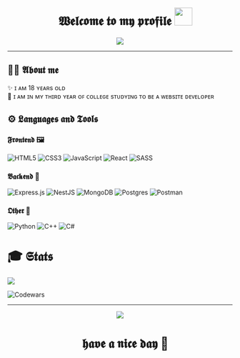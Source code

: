 <div align='center' id="user-content-toc">
   <ul align="center" style="list-style: none;">
    <summary>
      <h1>
        <b>𝖂𝖊𝖑𝖈𝖔𝖒𝖊 𝖙𝖔 𝖒𝖞 𝖕𝖗𝖔𝖋𝖎𝖑𝖊</b>
        <img src="https://media.giphy.com/media/hvRJCLFzcasrR4ia7z/giphy.gif" width="40px"/>
      </h1>
    </summary>
  </ul>
  <img src="https://media.giphy.com/media/v1.Y2lkPTc5MGI3NjExYXd5cTBhYzM5ODVobmRxbHZiM3NxMXgzNm82bGU0dXp0ejl1MXNhaSZlcD12MV9naWZzX3NlYXJjaCZjdD1n/11KzOet1ElBDz2/giphy.gif" />
  <br>
</div>

<hr>

## 🧑‍💻 𝕬𝖇𝖔𝖚𝖙 𝖒𝖊
<div>
✨ ɪ ᴀᴍ 18 ʏᴇᴀʀs ᴏʟᴅ<br>
👾 ɪ ᴀᴍ ɪɴ ᴍʏ ᴛʜɪʀᴅ ʏᴇᴀʀ ᴏꜰ ᴄᴏʟʟᴇɢᴇ sᴛᴜᴅʏɪɴɢ ᴛᴏ ʙᴇ ᴀ ᴡᴇʙsɪᴛᴇ ᴅᴇᴠᴇʟᴏᴘᴇʀ
</div>

## ⚙️ 𝕷𝖆𝖓𝖌𝖚𝖆𝖌𝖊𝖘 𝖆𝖓𝖉 𝕿𝖔𝖔𝖑𝖘
### 𝕱𝖗𝖔𝖓𝖙𝖊𝖓𝖉 🖼️
![HTML5](https://img.shields.io/badge/html5-%23E34F26.svg?style=for-the-badge&logo=html5&logoColor=white)
![CSS3](https://img.shields.io/badge/css3-%231572B6.svg?style=for-the-badge&logo=css3&logoColor=white)
![JavaScript](https://img.shields.io/badge/javascript-%23323330.svg?style=for-the-badge&logo=javascript&logoColor=%23F7DF1E)
![React](https://img.shields.io/badge/react-%2320232a.svg?style=for-the-badge&logo=react&logoColor=%2361DAFB)
![SASS](https://img.shields.io/badge/SASS-hotpink.svg?style=for-the-badge&logo=SASS&logoColor=white)


### 𝕭𝖆𝖈𝖐𝖊𝖓𝖉 🎲
![Express.js](https://img.shields.io/badge/express.js-%23404d59.svg?style=for-the-badge&logo=express&logoColor=%2361DAFB)
![NestJS](https://img.shields.io/badge/nestjs-%23E0234E.svg?style=for-the-badge&logo=nestjs&logoColor=white)
![MongoDB](https://img.shields.io/badge/MongoDB-%234ea94b.svg?style=for-the-badge&logo=mongodb&logoColor=white)
![Postgres](https://img.shields.io/badge/postgres-%23316192.svg?style=for-the-badge&logo=postgresql&logoColor=white)
![Postman](https://img.shields.io/badge/Postman-FF6C37?style=for-the-badge&logo=postman&logoColor=white)


### 𝕺𝖙𝖍𝖊𝖗 🗿
![Python](https://img.shields.io/badge/python-3670A0?style=for-the-badge&logo=python&logoColor=ffdd54)
![C++](https://img.shields.io/badge/c++-%2300599C.svg?style=for-the-badge&logo=c%2B%2B&logoColor=white)
![C#](https://img.shields.io/badge/c%23-%23239120.svg?style=for-the-badge&logo=csharp&logoColor=white)

<h1>🎓 <b>𝕾𝖙𝖆𝖙𝖘</b></h1>
<img src='https://leetcard.jacoblin.cool/woookle?theme=unicorn&font=Noto%20Sans%20Bassa%20Vah' />

![Codewars](https://github.r2v.ch/codewars?user=woookle&top_languages=true&stroke=%23b362ff&theme=purple_dark)

<hr>

<div align='center' id="user-content-toc">
  <img src='https://media.giphy.com/media/13Z5kstwARnPna/giphy.gif?cid=790b76115qfkngvggesvk452sa3r1mo4lmgnk9gn559fbll1&ep=v1_gifs_search&rid=giphy.gif&ct=g' />
  <ul align="center" style="list-style: none;">
    <summary>
      <h1><b>𝖍𝖆𝖛𝖊 𝖆 𝖓𝖎𝖈𝖊 𝖉𝖆𝖞</b> 🖤</h1>
    </summary>
  </ul>
</div>
